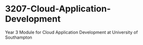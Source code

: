 # 3207-Cloud-Application-Development
Year 3 Module for Cloud Application Development at University of Southampton

